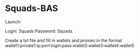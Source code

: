 # Squads-BAS

Launch:

Login: Squads
Password: Squads

Create a txt file and fill in wallets and proxies in the format wallet1:private1:ip:port:login:pass:wallet2:wallet3:wallet4:wallet5
